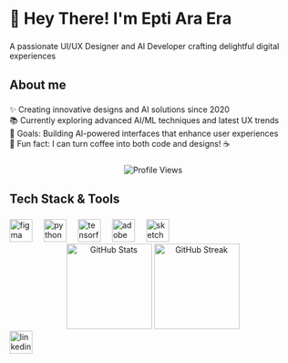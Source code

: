 <h1 align="left">👋 Hey There! I'm Epti Ara Era</h1>

###

<p align="left">A passionate UI/UX Designer and AI Developer crafting delightful digital experiences</p>

###

<h2 align="left">About me</h2>

###

<p align="left">
✨ Creating innovative designs and AI solutions since 2020<br>
📚 Currently exploring advanced AI/ML techniques and latest UX trends<br>
🎯 Goals: Building AI-powered interfaces that enhance user experiences<br>
🎲 Fun fact: I can turn coffee into both code and designs! ☕
</p>

###

<div align="center">
  <img src="https://profile-counter.glitch.me/eptiara/count.svg" alt="Profile Views"/>
</div>

###

<h2 align="left">Tech Stack & Tools</h2>

###

<div align="left">
  <img src="https://cdn.jsdelivr.net/gh/devicons/devicon/icons/figma/figma-original.svg" height="40" alt="figma logo"  />
  <img width="12" />
  <img src="https://cdn.jsdelivr.net/gh/devicons/devicon/icons/python/python-original.svg" height="40" alt="python logo"  />
  <img width="12" />
  <img src="https://cdn.jsdelivr.net/gh/devicons/devicon/icons/tensorflow/tensorflow-original.svg" height="40" alt="tensorflow logo"  />
  <img width="12" />
  <img src="https://cdn.jsdelivr.net/gh/devicons/devicon/icons/xd/xd-plain.svg" height="40" alt="adobe xd logo"  />
  <img width="12" />
  <img src="https://cdn.jsdelivr.net/gh/devicons/devicon/icons/sketch/sketch-original.svg" height="40" alt="sketch logo"  />
</div>

<div align="center">
  <img src="https://github-readme-stats.vercel.app/api?username=eptiara&hide_border=true&show_icons=true&theme=radical" height="150" alt="GitHub Stats" />
  <img src="https://github-readme-streak-stats.herokuapp.com/?user=eptiara&hide_border=true&theme=radical" height="150" alt="GitHub Streak" />
</div>

<div align="left">
  <a href="https://www.linkedin.com/in/eptiara">
    <img src="https://cdn.jsdelivr.net/gh/devicons/devicon/icons/linkedin/linkedin-original.svg" height="40" alt="linkedin logo"  />
  </a>
</div>

###